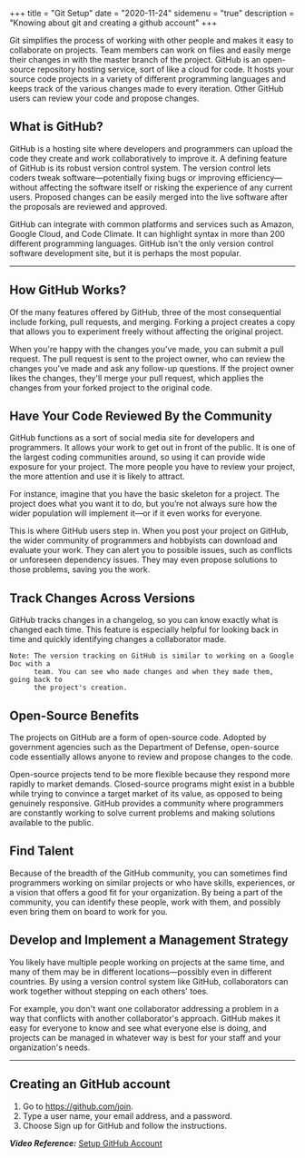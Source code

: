 +++
title = "Git Setup"
date = "2020-11-24"
sidemenu = "true"
description = "Knowing about git and creating a github account"
+++


Git simplifies the process of working with other people and makes it easy to collaborate on projects. Team members can work on files and easily merge their changes in with the master branch of the project. GitHub is an open-source repository hosting service, sort of like a cloud for code. It hosts your source code projects in a variety of different programming languages and keeps track of the various changes made to every iteration. Other GitHub users can review your code and propose changes. 

## What is GitHub?

GitHub is a hosting site where developers and programmers can upload the code they create and work collaboratively to improve it. A defining feature of GitHub is its robust version control system. The version control lets coders tweak software—potentially fixing bugs or improving efficiency—without affecting the software itself or risking the experience of any current users. Proposed changes can be easily merged into the live software after the proposals are reviewed and approved.

GitHub can integrate with common platforms and services such as Amazon, Google Cloud, and Code Climate. It can highlight syntax in more than 200 different programming languages. GitHub isn't the only version control software development site, but it is perhaps the most popular.

-------

## How GitHub Works?

Of the many features offered by GitHub, three of the most consequential include forking, pull requests, and merging. Forking a project creates a copy that allows you to experiment freely without affecting the original project. 

When you're happy with the changes you've made, you can submit a pull request. The pull request is sent to the project owner, who can review the changes you've made and ask any follow-up questions. If the project owner likes the changes, they'll merge your pull request, which applies the changes from your forked project to the original code.

## Have Your Code Reviewed By the Community

GitHub functions as a sort of social media site for developers and programmers. It allows your work to get out in front of the public. It is one of the largest coding communities around, so using it can provide wide exposure for your project. The more people you have to review your project, the more attention and use it is likely to attract.

For instance, imagine that you have the basic skeleton for a project. The project does what you want it to do, but you’re not always sure how the wider population will implement it—or if it even works for everyone.

This is where GitHub users step in. When you post your project on GitHub, the wider community of programmers and hobbyists can download and evaluate your work. They can alert you to possible issues, such as conflicts or unforeseen dependency issues. They may even propose solutions to those problems, saving you the work.

## Track Changes Across Versions

GitHub tracks changes in a changelog, so you can know exactly what is changed each time. This feature is especially helpful for looking back in time and quickly identifying changes a collaborator made.

```
Note: The version tracking on GitHub is similar to working on a Google Doc with a 
      team. You can see who made changes and when they made them, going back to 
      the project's creation.
```

## Open-Source Benefits

The projects on GitHub are a form of open-source code. Adopted by government agencies such as the Department of Defense, open-source code essentially allows anyone to review and propose changes to the code.

Open-source projects tend to be more flexible because they respond more rapidly to market demands. Closed-source programs might exist in a bubble while trying to convince a target market of its value, as opposed to being genuinely responsive. GitHub provides a community where programmers are constantly working to solve current problems and making solutions available to the public.

## Find Talent

Because of the breadth of the GitHub community, you can sometimes find programmers working on similar projects or who have skills, experiences, or a vision that offers a good fit for your organization. By being a part of the community, you can identify these people, work with them, and possibly even bring them on board to work for you.

## Develop and Implement a Management Strategy

You likely have multiple people working on projects at the same time, and many of them may be in different locations—possibly even in different countries. By using a version control system like GitHub, collaborators can work together without stepping on each others' toes.

For example, you don't want one collaborator addressing a problem in a way that conflicts with another collaborator's approach. GitHub makes it easy for everyone to know and see what everyone else is doing, and projects can be managed in whatever way is best for your staff and your organization's needs.

------

## Creating  an GitHub account 

1. Go to https://github.com/join.
2. Type a user name, your email address, and a password.
3. Choose Sign up for GitHub and follow the instructions.

***Video Reference:*** [Setup GitHub Account](https://youtu.be/XaMiHHu_rb4)


